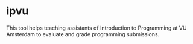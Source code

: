 ipvu
====

This tool helps teaching assistants of Introduction to Programming at VU Amsterdam to evaluate and grade programming submissions.
